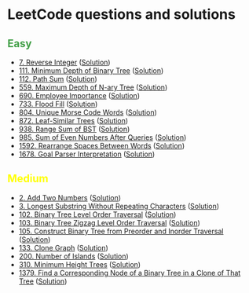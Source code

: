 # LeetCode questions and solutions

## <span style="color: #43A048;">Easy
- [7. Reverse Integer](https://leetcode.com/problems/reverse-integer/) ([Solution](Tree/l_7.py))
- [111. Minimum Depth of Binary Tree](https://leetcode.com/problems/minimum-depth-of-binary-tree/) ([Solution](BFS/l_111.py))
- [112. Path Sum](https://leetcode.com/problems/path-sum/) ([Solution](Tree/l_112.py))
- [559. Maximum Depth of N-ary Tree](https://leetcode.com/problems/maximum-depth-of-n-ary-tree/) ([Solution](DFS/l_559.py))
- [690. Employee Importance](https://leetcode.com/problems/employee-importance/) ([Solution](DFS/l_690.py))
- [733. Flood Fill](https://leetcode.com/problems/flood-fill/) ([Solution](DFS/l_733.py))
- [804. Unique Morse Code Words](https://leetcode.com/problems/unique-morse-code-words/) ([Solution](String/l_804.py))
- [872. Leaf-Similar Trees](https://leetcode.com/problems/leaf-similar-trees/) ([Solution](DFS/l_872.py))
- [938. Range Sum of BST](https://leetcode.com/problems/range-sum-of-bst/) ([Solution](Tree/l_938.py))
- [985. Sum of Even Numbers After Queries](https://leetcode.com/problems/sum-of-even-numbers-after-queries/) ([Solution](Others/l_985.py))
- [1592. Rearrange Spaces Between Words](https://leetcode.com/problems/rearrange-spaces-between-words/) ([Solution](String/l_1592.py))
- [1678. Goal Parser Interpretation](https://leetcode.com/problems/goal-parser-interpretation/) ([Solution](String/l_1678.py))

[comment]: <> (- []&#40;&#41; &#40;[Solution]&#40;Tree/l_111.py&#41;&#41;)

## <span style="color: yellow;">Medium
- [2. Add Two Numbers](https://leetcode.com/problems/add-two-numbers/) ([Solution](Tree/l_2.py))
- [3. Longest Substring Without Repeating Characters](https://leetcode.com/problems/longest-substring-without-repeating-characters/) ([Solution](String/l_3.py))
- [102. Binary Tree Level Order Traversal](https://leetcode.com/problems/binary-tree-level-order-traversal/) ([Solution](BFS/l_102.py))
- [103. Binary Tree Zigzag Level Order Traversal](https://leetcode.com/problems/binary-tree-zigzag-level-order-traversal/) ([Solution](Tree/l_103.py))
- [105. Construct Binary Tree from Preorder and Inorder Traversal](https://leetcode.com/problems/construct-binary-tree-from-preorder-and-inorder-traversal/) ([Solution](Tree/l_105.py))
- [133. Clone Graph](https://leetcode.com/problems/clone-graph/) ([Solution](BFS/l_133.py))
- [200. Number of Islands](https://leetcode.com/problems/number-of-islands/) ([Solution](BFS/l_200.py))
- [310. Minimum Height Trees](https://leetcode.com/problems/minimum-height-trees/) ([Solution](Graph/l_310.py))
- [1379. Find a Corresponding Node of a Binary Tree in a Clone of That Tree](https://leetcode.com/problems/find-a-corresponding-node-of-a-binary-tree-in-a-clone-of-that-tree/) ([Solution](BFS/l_1379.py))

[comment]: <> (- []&#40;&#41; &#40;[Solution]&#40;Tree/l_111.py&#41;&#41;)
